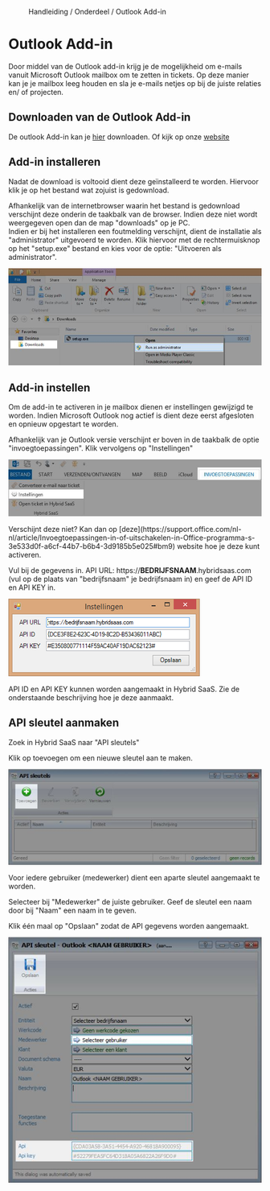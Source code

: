 <properties>
	<page>
		<title>Outlook Add-in installeren</title>
	</page>
	<menu>
		<position>Handleiding / Onderdeel / Outlook Add-in </position> 
		<title>Outlook Add-in installeren</title>
	</menu>
</properties>

# Outlook Add-in #

Door middel van de Outlook add-in krijg je de mogelijkheid om e-mails vanuit Microsoft Outlook mailbox om te zetten in tickets. Op deze manier kan je je mailbox leeg houden en sla je e-mails netjes op bij de juiste relaties en/ of projecten.

## Downloaden van de Outlook Add-in ##

De outlook Add-in kan je [hier](http://download.hybridsaas.com/install/office/outlook/) downloaden. Of kijk op onze [website](http://hybridsaas.com/downloads)


## Add-in installeren ##

Nadat de download is voltooid dient deze geïnstalleerd te worden. Hiervoor klik je op het bestand wat zojuist is gedownload. 

<div class="info">
Afhankelijk van de internetbrowser waarin het bestand is gedownload verschijnt deze onderin de taakbalk van de browser. Indien deze niet wordt weergegeven open dan de map "downloads" op je PC. 
</div>

<div class="info">
Indien er bij het installeren een foutmelding verschijnt, dient de installatie als "administrator" uitgevoerd te worden. Klik hiervoor met de rechtermuisknop op het "setup.exe" bestand en kies voor de optie: "Uitvoeren als administrator". 
</div>

![Invoegtoepassingen in Microsoft Outlook](images/uitvoeren-als-administrator.jpg)

## Add-in instellen ##

Om de add-in te activeren in je mailbox dienen er instellingen gewijzigd te worden. Indien Microsoft Outlook nog actief is dient deze eerst afgesloten en opnieuw opgestart te worden.

Afhankelijk van je Outlook versie verschijnt er boven in de taakbalk de optie "invoegtoepassingen". Klik vervolgens op "Instellingen"

![Invoegtoepassingen in Microsoft Outlook](images/invoegtoepassingen.jpg)

<div class="info">
Verschijnt deze niet? Kan dan op [deze](https://support.office.com/nl-nl/article/Invoegtoepassingen-in-of-uitschakelen-in-Office-programma-s-3e533d0f-a6cf-44b7-b6b4-3d9185b5e025#bm9) website hoe je deze kunt activeren.
</div>


Vul bij de gegevens in. API URL: https://**BEDRIJFSNAAM**.hybridsaas.com (vul op de plaats van "bedrijfsnaam" je bedrijfsnaam in) en geef de API ID en API KEY in.


![Instellingen wijzigen Outlook Add-in ](images/instellingen.jpg)


<div class="info">
API ID en API KEY kunnen worden aangemaakt in Hybrid SaaS. Zie de onderstaande beschrijving hoe je deze aanmaakt.
</div>


## API sleutel aanmaken ##

Zoek in Hybrid SaaS naar "API sleutels" 

Klik op toevoegen om een nieuwe sleutel aan te maken. 

![Nieuwe API sleutel toevoegen](images/toevoegen.jpg)

<div class="info">
Voor iedere gebruiker (medewerker) dient een aparte sleutel aangemaakt te worden.
</div>

Selecteer bij "Medewerker" de juiste gebruiker. Geef de sleutel een naam door bij "Naam" een naam in te geven.

Klik één maal op "Opslaan" zodat de API gegevens worden aangemaakt.

![E-mailadres instellen bij e-mailsjabloon](images/api-aanmaken.jpg)



